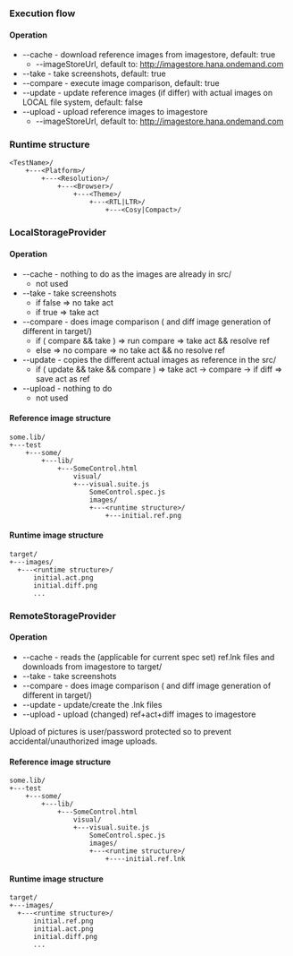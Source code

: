 
### Execution flow

#### Operation
* --cache - download reference images from imagestore, default: true
  * --imageStoreUrl, default to: http://imagestore.hana.ondemand.com
* --take - take screenshots, default: true
* --compare - execute image comparison, default: true
* --update - update reference images (if differ) with actual images on LOCAL file system, default: false
* --upload - upload reference images to imagestore
  * --imageStoreUrl, default to: http://imagestore.hana.ondemand.com

### Runtime structure
```wiki
<TestName>/
    +---<Platform>/
        +---<Resolution>/
            +---<Browser>/
                +---<Theme>/
                    +---<RTL|LTR>/
                        +---<Cosy|Compact>/
```

### LocalStorageProvider

#### Operation
* --cache - nothing to do as the images are already in src/
  * not used
* --take - take screenshots
  * if false => no take act
  * if true => take act
* --compare - does image comparison ( and diff image generation of different in target/)
  * if ( compare && take ) => run compare => take act && resolve ref
  * else => no compare => no take act && no resolve ref
* --update - copies the different actual images as reference in the src/
  * if ( update && take && compare  ) => take act -> compare -> if diff => save act as ref
* --upload - nothing to do
  * not used

#### Reference image structure
```wiki
some.lib/
+---test
    +---some/
        +---lib/
            +---SomeControl.html
                visual/
                +---visual.suite.js
                    SomeControl.spec.js
                    images/
                    +---<runtime structure>/
                        +---initial.ref.png
```
#### Runtime image structure
```wiki
target/
+---images/
  +---<runtime structure>/
      initial.act.png
      initial.diff.png
      ...
```

### RemoteStorageProvider

#### Operation
* --cache - reads the (applicable for current spec set) ref.lnk files and downloads from imagestore to target/
* --take - take screenshots
* --compare - does image comparison ( and diff image generation of different in target/)
* --update - update/create the .lnk files
* --upload - upload (changed) ref+act+diff images to imagestore

Upload of pictures is user/password protected so to prevent accidental/unauthorized image uploads.

#### Reference image structure
```wiki
some.lib/
+---test
    +---some/
        +---lib/
            +---SomeControl.html
                visual/
                +---visual.suite.js
                    SomeControl.spec.js
                    images/
                    +---<runtime structure>/
                        +----initial.ref.lnk
```

#### Runtime image structure
```wiki
target/
+---images/
  +---<runtime structure>/
      initial.ref.png
      initial.act.png
      initial.diff.png
      ...
```
